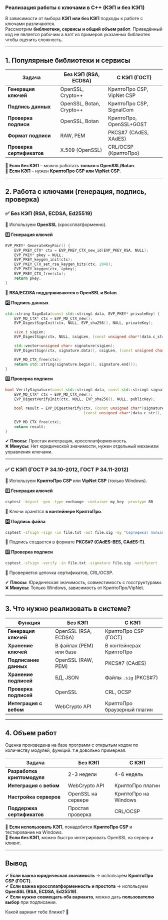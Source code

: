 ### **Реализация работы с ключами в C++ (КЭП и без КЭП)**

В зависимости от выбора **КЭП или без КЭП** подходы к работе с ключами различаются.  
Рассмотрим **библиотеки, сервисы и общий объем работ**.
Приведённый код не является рабочим а взят из примеров указанных библиотек
чтобы оценить сложность. 

---

## **1. Популярные библиотеки и сервисы**

| Задача                    | Без КЭП (RSA, ECDSA)     | С КЭП (ГОСТ)              |
| ------------------------- | ------------------------ | ------------------------- |
| **Генерация ключей**      | OpenSSL, Crypto++        | КриптоПро CSP, VipNet CSP |
| **Подпись данных**        | OpenSSL, Botan, Crypto++ | КриптоПро CSP, SignalCom  |
| **Проверка подписи**      | OpenSSL, Botan           | КриптоПро, OpenSSL+GOST   |
| **Формат подписи**        | RAW, PEM                 | PKCS#7 (CAdES, XAdES)     |
| **Проверка сертификатов** | X.509 (OpenSSL)          | CRL/OCSP (КриптоПро)      |

🔹 **Если без КЭП** – можно работать **только с OpenSSL/Botan**.  
🔹 **Если КЭП** – нужен **КриптоПро CSP или VipNet CSP**.

---

## **2. Работа с ключами (генерация, подпись, проверка)**

### **✅ Без КЭП (RSA, ECDSA, Ed25519)**

🔹 Используем **OpenSSL** (кроссплатформенно).

**1️⃣ Генерация ключей**

```cpp
EVP_PKEY* GenerateKeyPair() {
    EVP_PKEY_CTX* ctx = EVP_PKEY_CTX_new_id(EVP_PKEY_RSA, NULL);
    EVP_PKEY* pkey = NULL;
    EVP_PKEY_keygen_init(ctx);
    EVP_PKEY_CTX_set_rsa_keygen_bits(ctx, 2048);
    EVP_PKEY_keygen(ctx, &pkey);
    EVP_PKEY_CTX_free(ctx);
    return pkey;
}
```

🔹 **RSA/ECDSA поддерживаются в OpenSSL и Botan**.

**2️⃣ Подпись данных**

```cpp
std::string SignData(const std::string& data, EVP_PKEY* privateKey) {
    EVP_MD_CTX* ctx = EVP_MD_CTX_new();
    EVP_DigestSignInit(ctx, NULL, EVP_sha256(), NULL, privateKey);

    size_t sigLen;
    EVP_DigestSign(ctx, NULL, &sigLen, (const unsigned char*)data.c_str(), data.size());

    std::vector<unsigned char> signature(sigLen);
    EVP_DigestSign(ctx, signature.data(), &sigLen, (const unsigned char*)data.c_str(), data.size());

    EVP_MD_CTX_free(ctx);
    return std::string(signature.begin(), signature.end());
}
```

**3️⃣ Проверка подписи**

```cpp
bool VerifySignature(const std::string& data, const std::string& signature, EVP_PKEY* publicKey) {
    EVP_MD_CTX* ctx = EVP_MD_CTX_new();
    EVP_DigestVerifyInit(ctx, NULL, EVP_sha256(), NULL, publicKey);

    bool result = EVP_DigestVerify(ctx, (const unsigned char*)signature.c_str(), signature.size(),
                                   (const unsigned char*)data.c_str(), data.size());

    EVP_MD_CTX_free(ctx);
    return result;
}
```

✔ **Плюсы:** Простая интеграция, кроссплатформенность.  
❌ **Минусы:** Нет юридической значимости, нужен отдельный механизм управления ключами.

---

### **✅ С КЭП (ГОСТ Р 34.10-2012, ГОСТ Р 34.11-2012)**

🔹 Используем **КриптоПро CSP** или **VipNet CSP** (только Windows).

**1️⃣ Генерация ключей**

```cmd
csptest -keyset -gen -type exchange -container my_key -provtype 80
```

🔹 Ключи хранятся **в контейнере КриптоПро**.

**2️⃣ Подпись файла**

```cmd
csptest -sfsign -sign -in file.txt -out file.sig -my "Сертификат пользователя" -detached
```

🔹 Подпись создается в формате **PKCS#7 (CAdES-BES, CAdES-T)**.

**3️⃣ Проверка подписи**

```cmd
csptest -sfsign -verify -in file.txt -signature file.sig -verifycert
```

🔹 Проверяется цепочка сертификатов, CRL/OCSP.

✔ **Плюсы:** Юридическая значимость, совместимость с госструктурами.  
❌ **Минусы:** Только Windows, зависимость от КриптоПро/VipNet.

---

## **3. Что нужно реализовать в системе?**

| Функция                | Без КЭП                 | С КЭП                       |
| ---------------------- | ----------------------- | --------------------------- |
| **Генерация ключей**   | OpenSSL (RSA, ECDSA)    | КриптоПро CSP (ГОСТ)        |
| **Хранение ключей**    | В файлах (PEM) или базе | В контейнерах КриптоПро     |
| **Подписание данных**  | OpenSSL (RAW, PEM)      | PKCS#7 (CAdES)              |
| **Хранение подписей**  | БД, JSON                | Файлы `.sig` (PKCS#7)       |
| **Проверка подписей**  | OpenSSL                 | CRL, OCSP                   |
| **Интеграция с вебом** | WebCrypto API           | КриптоПро браузерный плагин |

---

## **4. Объем работ**

Оценка произведена на базе программ с открытым кодом по количеству модулей, функций. т.е довольно примерная.

|Задача|Без КЭП|С КЭП|
|---|---|---|
|**Разработка криптомодуля**|2-3 недели|4-6 недель|
|**Интеграция с вебом**|WebCrypto API|КриптоПро плагин|
|**Настройка серверов**|OpenSSL на сервере|КриптоПро на Windows|
|**Поддержка сертификатов**|Простая проверка|CRL/OCSP|

🔹 **Если использовать КЭП**, понадобится **КриптоПро CSP** и тестирование на Windows.  
🔹 **Если без КЭП**, можно быстро интегрировать OpenSSL на сервер и клиент.

---

## **Вывод**

✔ **Если важна юридическая значимость** → используем **КриптоПро CSP (ГОСТ)**.  
✔ **Если важна кроссплатформенность и простота** → используем **OpenSSL (RSA, ECDSA, Ed25519)**.  
✔ **Если нужно совмещать оба варианта**, можно дать **пользователю выбор** при подписании.

Какой вариант тебе ближе? 🚀